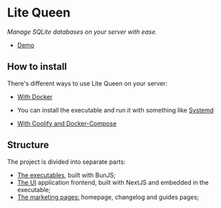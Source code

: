# Lite Queen

*Manage SQLite databases on your server with ease.*

- [Demo](https://demo.litequeen.com/)

## How to install

There's different ways to use Lite Queen on your server:

- [With Docker](https://litequeen.com/guides/how-to-manage-sqlite-databases-on-a-linux-ubuntu-server-with-lite-queen-and-docker/)

- You can install the executable and run it with something like [Systemd](https://litequeen.com/guides/how-to-manage-sqlite-databases-on-a-linux-ubuntu-server-with-lite-queen-and-systemd/)

- [With Coolify and Docker-Compose](https://litequeen.com/guides/how-to-manage-sqlite-databases-on-a-linux-server-with-coolify-and-lite-queen/)

## Structure

The project is divided into separate parts:

- [The executables](https://github.com/kivS/lite-queen/tree/main/executable), built with BunJS;
- [The UI](https://github.com/kivS/lite-queen/tree/main/_ui) application frontend, built with NextJS and embedded in the executable;
- [The marketing pages:](https://github.com/kivS/lite-queen/tree/main/marketing-website) homepage, changelog and guides pages;





